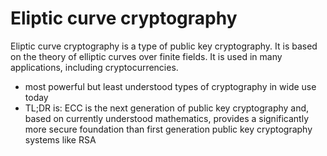 # Eliptic curve cryptography

Eliptic curve cryptography is a type of public key cryptography. It is based on the theory of elliptic curves over finite fields. It is used in many applications, including cryptocurrencies.

- most powerful but least understood types of cryptography in wide use today
- TL;DR is: ECC is the next generation of public key cryptography and, based on currently understood mathematics, provides a significantly more secure foundation than first generation public key cryptography systems like RSA

